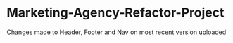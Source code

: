 # Marketing-Agency-Refactor-Project

Changes made to Header, Footer and Nav on most recent version uploaded
